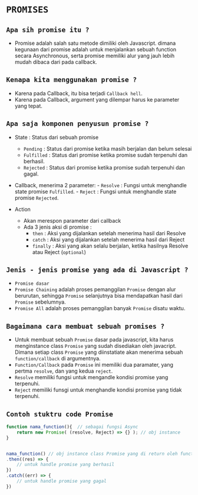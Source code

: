 # `PROMISES`

## `Apa sih promise itu ?`
- Promise adalah salah satu metode dimiliki oleh Javascript.
dimana kegunaan dari promise adalah untuk menjalankan sebuah function secara Asynchronous, serta promise memiliki alur yang jauh lebih mudah dibaca dari pada callback.


## `Kenapa kita menggunakan promise ?`
- Karena pada Callback, itu bisa terjadi `Callback hell`.
- Karena pada Callback, argument yang dilempar harus ke parameter yang tepat.

## `Apa saja komponen penyusun promise ?`
- State : Status dari sebuah promise
    - `Pending` : Status dari promise ketika masih berjalan dan belum selesai
    - `Fulfilled` : Status dari promise ketika promise sudah terpenuhi dan berhasil.
    - `Rejected` : Status dari promise ketika promise sudah terpenuhi dan gagal. 

- Callback, menerima 2 parameter:
        - `Resolve` : Fungsi untuk menghandle state promise `Fulfilled`.
        - `Reject` : Fungsi untuk menghandle state promise `Rejected`.

- Action
    - Akan merespon parameter dari callback
    - Ada 3 jenis aksi di promise :
        - `then` : Aksi yang dijalankan setelah menerima hasil dari Resolve
        - `catch` : Aksi yang dijalankan setelah menerima hasil dari Reject
        - `finally` : Aksi yang akan selalu berjalan, ketika hasilnya Resolve atau Reject (`optional`)

## `Jenis - jenis promise yang ada di Javascript ?`
- `Promise dasar`
- `Promise Chaining` adalah proses pemanggilan `Promise` dengan alur berurutan, sehingga `Promise` selanjutnya bisa mendapatkan hasil dari `Promise` sebelumnya.
- `Promise All` adalah proses pemanggilan banyak `Promise` disatu waktu.

## `Bagaimana cara membuat sebuah promises ?`
- Untuk membuat sebuah `Promise` dasar pada javascript, kita harus menginstance class `Promise` yang sudah disediakan oleh javacript. Dimana setiap class `Promise` yang diinstatiate akan menerima sebuah `function/callback` di argumentnya.
- `Function/Callback` pada `Promise` ini memiliki dua paramater, yang pertma `resolve`, dan yang kedua `reject`.
- `Resolve` memiliki fungsi untuk mengandle kondisi promise yang terpenuhi.
- `Reject` memiliki funsgi untuk menghandle kondisi promise yang tidak terpenuhi.

## `Contoh stuktru code Promise`
```js
function nama_function(){  // sebagai fungsi Async
    return new Promise( (resolve, Reject) => {} ); // obj instance
}


nama_function() // obj instance class Promise yang di return oleh function
.then((res) => {
    // untuk handle promise yang berhasil
}) 
.catch((err) => {
    // untuk handle promise yang gagal
})
```